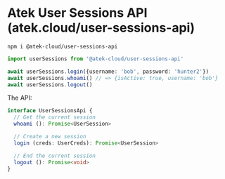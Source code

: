 # Atek User Sessions API (atek.cloud/user-sessions-api)

```
npm i @atek-cloud/user-sessions-api
```

```typescript
import userSessions from '@atek-cloud/user-sessions-api'

await userSessions.login({username: 'bob', password: 'hunter2'})
await userSessions.whoami() // => {isActive: true, username: 'bob'}
await userSessions.logout()
```

The API:

```typescript
interface UserSessionsApi {
  // Get the current session
  whoami (): Promise<UserSession>

  // Create a new session
  login (creds: UserCreds): Promise<UserSession>

  // End the current session
  logout (): Promise<void>
}
```
